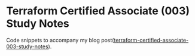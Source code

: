 # Terraform Certified Associate (003) Study Notes

Code snippets to accompany my blog post([terraform-certified-associate-003-study-notes](https://mistwire.com/terraform-certified-associate-003-study-notes/)). 
